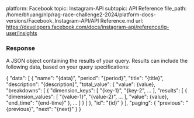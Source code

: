 platform: Facebook
topic: Instagram-API
subtopic: API Reference
file_path: /home/bhuang/nlp/rag-race-challenge2-2024/platform-docs-versions/Facebook_Instagram-API/API Reference.md
url: https://developers.facebook.com/docs/instagram-api/reference/ig-user/insights

### Response

A JSON object containing the results of your query. Results can include the following data, based on your query specifications:

{
  "data": \[
    {
      "name": "{data}",
      "period": "{period}",
      "title": "{title}",
      "description": "{description}",
      "total\_value": {
        "value": {value},
        "breakdowns": \[
          {
            "dimension\_keys": \[
              "{key-1}",
              "{key-2",
              ...
            \],
            "results": \[
              {
                "dimension\_values": \[
                  "{value-1}",
                  "{value-2}",
                  ...
                \],
                "value": {value},
                "end\_time": "{end-time}"
              },
              ...
            \]
          }
        \]
      },
      "id": "{id}"
    }
  \],
  "paging": {
    "previous": "{previous}",
    "next": "{next}"
  }
}